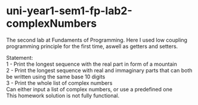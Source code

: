 # uni-year1-sem1-fp-lab2-complexNumbers
 The second lab at Fundaments of Programming. Here I used low coupling programming principle for the first time, aswell as getters and setters.
  
Statement:  
  1 - Print the longest sequence with the real part in form of a mountain  
  2 - Print the longest sequence with real and immaginary parts that can both be written using the same base 10 digits  
  3 - Print the whole list of complex numbers  
Can either input a list of complex numbers, or use a predefined one  
This homework solution is not fully functional.
